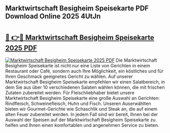 ## Marktwirtschaft Besigheim Speisekarte PDF Download Online 2025 4UtJn

# <h2><a href="http://gcbthh.nevu.top/?p=Marktwirtschaft+Besigheim+Speisekarte">🔗 👉🔴 Marktwirtschaft Besigheim Speisekarte 2025 PDF</a></h2>

[![Marktwirtschaft Besigheim Speisekarte 2025 PDF](https://i.imgur.com/dBaPXMq.png)](http://gcbthh.nevu.top/?p=Marktwirtschaft+Besigheim+Speisekarte)
Die Marktwirtschaft Besigheim Speisekarte ist nicht nur eine Liste von Gerichten in einem Restaurant oder Café, sondern auch Ihre Möglichkeit, ein köstliches und für Ihren Geschmack geeignetes Gericht zu wählen. Auf unserer Marktwirtschaft Besigheim Speisekarte empfehlen wir einen Salatbereich, in dem Sie aus über 10 verschiedenen Salaten wählen können, die mit frischen Zutaten zubereitet werden. Für Fleischliebhaber bietet unsere Marktwirtschaft Besigheim Speisekarte eine große Auswahl an Gerichten: Rindfleisch, Schweinefleisch, Huhn und Fisch. Unseren Auserwählten bieten wir Gourmet-Gerichte wie Schaschlik und Steak an, die auf einem alten Feuer zubereitet werden. In jedem Fall sind wir bereit, Ihnen bei der Auswahl der Speisen auf der Marktwirtschaft Besigheim Speisekarte zu helfen und Ihnen einen komfortablen und angenehmen Service zu bieten.

